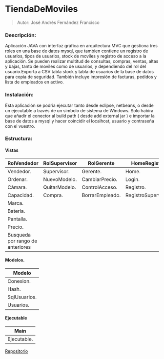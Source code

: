 # TiendaDeMoviles

> Autor: José Andrés Fernández Francisco

### Descripción:


Aplicación  JAVA con interfaz gráfica en arquitectura MVC que gestiona tres roles en una base de datos mysql, que tambien contiene un registro de usuarios, tipos de usuarios, stock de moviles y registro de acceso a la aplicación. Se pueden realizar multitud de consultas, compras, ventas, altas y bajas, tanto de moviles como de usuarios, y dependiendo del rol del usuario.Exporta a CSV tabla stock y tabla de usuarios de la base de datos para copia de seguridad. También incluye  impresión de facturas, pedidos y lista de empleados en activo.

### Instalación:
Esta aplicación  se podria ejecutar tanto desde eclipse, netbeans, o desde un ejecutable a través de un simbolo de sistema de Windows. Solo habira que añadir el conector al build path ( desde add external jar ) e importar la base de datos a mysql y hacer coincidir el localhost, usuario y contraseña con el vuestro.


### Estructura:
#### Vistas

|RolVendedor| RolSupervisor|RolGerente|HomeRegistro|Imágenes|
| ------------- | ------------- |------------- |------------- |------------- |
| Vendedor.  | Supervisor.  | Gerente.| Home. | Iconos. |
| Ordenar.  | NuevoModelo. | CambiarPrecio.| Login. |
| Cámara.  |  QuitarModelo.  | ControlAcceso.| Registro. |
| Capacidad.  | Compra.  | BorrarEmpleado.| RegistroSupervisor. |
| Marca.  |
| Bateria.  |
| Pantalla. |
| Precio.  |
| Busqueda por rango de anteriores  |

 #### Modelos.
| Modelo |
| ------------- |
| Conexion.|
| Hash.|
| SqlUsuarios.|
| Usuarios.|

 #### Ejecutable

| Main|
| ------------- |
| Ejecutable.|

[Repositorio](https://github.com/AndresADAits/TiendaDeMoviles)
